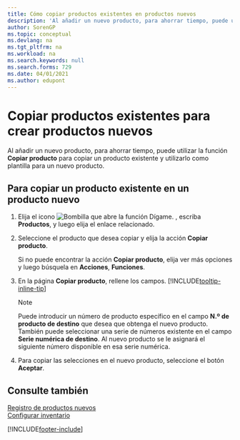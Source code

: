 ```yaml
---
title: Cómo copiar productos existentes en productos nuevos
description: 'Al añadir un nuevo producto, para ahorrar tiempo, puede utilizar la función Copiar producto para copiar un producto existente y utilizarlo como plantilla para un nuevo producto.'
author: SorenGP
ms.topic: conceptual
ms.devlang: na
ms.tgt_pltfrm: na
ms.workload: na
ms.search.keywords: null
ms.search.forms: 729
ms.date: 04/01/2021
ms.author: edupont
---
```

# <a name="copy-existing-items-to-create-new-items" />Copiar productos existentes para crear productos nuevos

Al añadir un nuevo producto, para ahorrar tiempo, puede utilizar la función **Copiar producto** para copiar un producto existente y utilizarlo como plantilla para un nuevo producto.  

## <a name="to-copy-an-existing-item-to-a-new-item" />Para copiar un producto existente en un producto nuevo

1. Elija el icono ![Bombilla que abre la función Dígame.](media/ui-search/search_small.png "Dígame qué desea hacer") , escriba **Productos**, y luego elija el enlace relacionado.  
2. Seleccione el producto que desea copiar y elija la acción **Copiar producto**.  

    Si no puede encontrar la acción **Copiar producto**, elija ver más opciones y luego búsquela en **Acciones**, **Funciones**.  

3. En la página **Copiar producto**, rellene los campos. [!INCLUDE[tooltip-inline-tip](includes/tooltip-inline-tip_md.md)]

    > [!NOTE]  
    > Puede introducir un número de producto específico en el campo **N.º de producto de destino** que desea que obtenga el nuevo producto. También puede seleccionar una serie de números existente en el campo **Serie numérica de destino**. Al nuevo producto se le asignará el siguiente número disponible en esa serie numérica.  

4. Para copiar las selecciones en el nuevo producto, seleccione el botón **Aceptar**.  

## <a name="see-also" />Consulte también

[Registro de productos nuevos](inventory-how-register-new-items.md)  
[Configurar inventario](inventory-setup-inventory.md)  


[!INCLUDE[footer-include](includes/footer-banner.md)]
